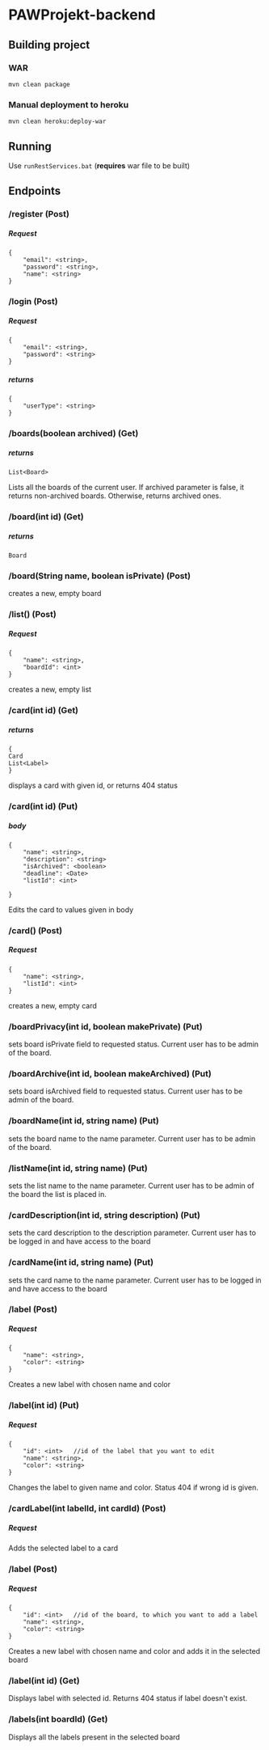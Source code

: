 # PAWProjekt-backend

## Building project

### WAR
`mvn clean package`

### Manual deployment to heroku
`mvn clean heroku:deploy-war`

## Running
Use `runRestServices.bat` (**requires** war file to be built)


## Endpoints

### /register  (Post)


##### Request
```
{
    "email": <string>,
    "password": <string>,
    "name": <string>
}
```



### /login  (Post)

##### Request
```
{
    "email": <string>,
    "password": <string>
}
```

##### returns
```
{
    "userType": <string>
}
```



### /boards(boolean archived)  (Get)

##### returns
```
List<Board>
```
Lists all the boards of the current user. If archived parameter is false, it returns non-archived boards. Otherwise, returns archived ones.



### /board(int id) (Get)

##### returns
```
Board
```



### /board(String name, boolean isPrivate) (Post)

creates a new, empty board



### /list() (Post)

##### Request
```
{
    "name": <string>,
    "boardId": <int>
}
```


creates a new, empty list



### /card(int id) (Get)


##### returns
```
{
Card
List<Label>
}
```

displays a card with given id, or returns 404 status




### /card(int id) (Put)

##### body
```
{
    "name": <string>,
    "description": <string>
    "isArchived": <boolean>
    "deadline": <Date>
    "listId": <int>

}
```
Edits the card to values given in body


### /card() (Post)

##### Request
```
{
    "name": <string>,
    "listId": <int>
}
```


creates a new, empty card



### /boardPrivacy(int id, boolean makePrivate) (Put)

sets board isPrivate field to requested status. Current user has to be admin of the board.



### /boardArchive(int id, boolean makeArchived) (Put)

sets board isArchived field to requested status. Current user has to be admin of the board.






### /boardName(int id, string name) (Put)

sets the board name to the name parameter. Current user has to be admin of the board.




### /listName(int id, string name) (Put)

sets the list name to the name parameter. Current user has to be admin of the board the list is placed in.



### /cardDescription(int id, string description) (Put)

sets the card description to the description parameter. Current user has to be logged in and have access to the board


### /cardName(int id, string name) (Put)

sets the card name to the name parameter. Current user has to be logged in and have access to the board



### /label (Post)

##### Request
```
{
    "name": <string>,
    "color": <string>
}
```

Creates a new label with chosen name and color



### /label(int id) (Put)

##### Request
```
{
    "id": <int>   //id of the label that you want to edit
    "name": <string>,
    "color": <string>
}
```

Changes the label to given name and color. Status 404 if wrong id is given.




### /cardLabel(int labelId, int cardId) (Post)

##### Request


Adds the selected label to a card





### /label (Post)

##### Request
```
{
    "id": <int>   //id of the board, to which you want to add a label
    "name": <string>,
    "color": <string>
}
```

Creates a new label with chosen name and color and adds it in the selected board



### /label(int id) (Get)

Displays label with selected id. Returns 404 status if label doesn't exist.


### /labels(int boardId) (Get)

Displays all the labels present in the selected board
